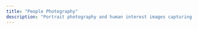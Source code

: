 ```yaml
---
title: "People Photography"
description: "Portrait photography and human interest images capturing the stories and emotions of people."
---
```

